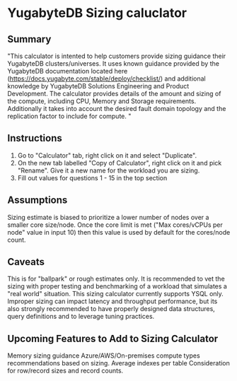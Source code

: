 # YugabyteDB Sizing caluclator

## Summary
"This calculator is intented to help customers provide sizing guidance their YugabyteDB clusters/universes.   It uses known guidance provided by the YugabyteDB documentation located here (https://docs.yugabyte.com/stable/deploy/checklist/) and additional knowledge by YugabyteDB Solutions Engineering and Product Development.  The calculator provides details of the amount and sizing of the compute, including CPU, Memory and Storage requirements.    Additionally it takes into account the desired fault domain topology and the replication factor to include for compute.
"

## Instructions
1. Go to "Calculator" tab, right click on it and select "Duplicate".
2. On the new tab labelled "Copy of Calculator", right click on it and pick "Rename".  Give it a new name for the workload you are sizing.
3. Fill out values for questions 1 - 15 in the top section

## Assumptions
Sizing estimate is biased to prioritize a lower number of nodes over a smaller core size/node.   Once the core limit is met ("Max cores/vCPUs per node" value in input 10) then this value is used by default for the cores/node count. 

## Caveats
This is for "ballpark" or rough estimates only.   It is recommended to vet the sizing with proper testing and benchmarking of a workload that simulates a "real world" situation.
This sizing calculator currently supports YSQL only.   
Improper sizing can impact latency and throughput performance, but its also strongly recommended to have properly designed data structures, query definitions and to leverage tuning practices.

## Upcoming Features to Add to Sizing Calculator
Memory sizing guidance
Azure/AWS/On-premises compute types recommendations based on sizing.
Average indexes per table
Consideration for row/record sizes and record counts.

